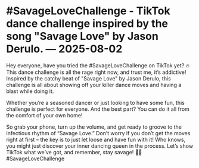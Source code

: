 # #SavageLoveChallenge - TikTok dance challenge inspired by the song "Savage Love" by Jason Derulo. — 2025-08-02

Hey everyone, have you tried the #SavageLoveChallenge on TikTok yet? 🔥 This dance challenge is all the rage right now, and trust me, it’s addictive! Inspired by the catchy beat of "Savage Love" by Jason Derulo, this challenge is all about showing off your killer dance moves and having a blast while doing it.

Whether you’re a seasoned dancer or just looking to have some fun, this challenge is perfect for everyone. And the best part? You can do it all from the comfort of your own home!

So grab your phone, turn up the volume, and get ready to groove to the infectious rhythm of “Savage Love.” Don’t worry if you don’t get the moves right at first – the key is to just let loose and have fun with it! Who knows, you might just discover your inner dancing queen in the process. Let’s show TikTok what we’ve got, and remember, stay savage! 💃🕺 #SavageLoveChallenge